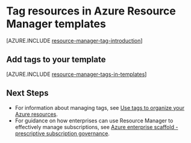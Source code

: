 <properties
    pageTitle="Tag Azure resources in template | Azure"
    description="Shows how to apply tags to resources in an Azure Resource Manager template"
    services="azure-resource-manager"
    documentationcenter=""
    author="tfitzmac"
    manager="timlt"
    editor="tysonn" />
<tags
    ms.assetid=""
    ms.service="azure-resource-manager"
    ms.workload="na"
    ms.tgt_pltfrm="na"
    ms.devlang="na"
    ms.topic="article"
    ms.date="02/03/2017"
    wacn.date=""
    ms.author="tomfitz" />

# Tag resources in Azure Resource Manager templates
[AZURE.INCLUDE [resource-manager-tag-introduction](../../includes/resource-manager-tag-introduction.md)]

## Add tags to your template

[AZURE.INCLUDE [resource-manager-tags-in-templates](../../includes/resource-manager-tags-in-templates.md)]

## Next Steps
* For information about managing tags, see [Use tags to organize your Azure resources](/documentation/articles/resource-group-using-tags/).
* For guidance on how enterprises can use Resource Manager to effectively manage subscriptions, see [Azure enterprise scaffold - prescriptive subscription governance](/documentation/articles/resource-manager-subscription-governance/).